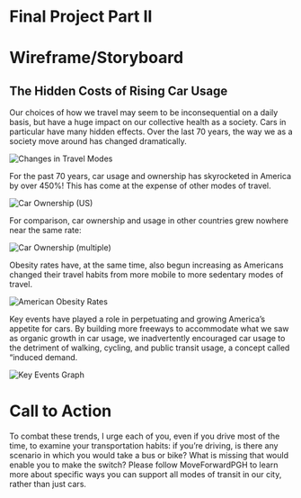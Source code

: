 # Final Project Part II

# Wireframe/Storyboard

## The Hidden Costs of Rising Car Usage

Our choices of how we travel may seem to be inconsequential on a daily basis, but have a huge impact on our collective health as a society. 
Cars in particular have many hidden effects. Over the last 70 years, the way we as a society move around has changed dramatically.

![Changes in Travel Modes](https://user-images.githubusercontent.com/81240014/155552639-4bcfde22-54c8-48bd-9a35-afec812ee2f4.png)

For the past 70 years, car usage and ownership has skyrocketed in America by over 450%! This has come at the expense of other modes of travel.

![Car Ownership (US)](https://user-images.githubusercontent.com/81240014/155552638-a211f8af-58fd-47a5-91ee-6004b4592094.png)

For comparison, car ownership and usage in other countries grew nowhere near the same rate:

![Car Ownership (multiple)](https://user-images.githubusercontent.com/81240014/155552636-c1e7c9a4-bf11-4225-8423-beca2e24ff82.png)

Obesity rates have, at the same time, also begun increasing as Americans changed their travel habits from more mobile to more sedentary modes of travel.

![American Obesity Rates](https://user-images.githubusercontent.com/81240014/155552635-ea6a2ff7-1286-43d4-aff7-84c3eea68f24.png)

Key events have played a role in perpetuating and growing America’s appetite for cars. By building more freeways to accommodate what we saw as organic 
growth in car usage, we inadvertently encouraged car usage to the detriment of walking, cycling, and public transit usage, a concept called “induced demand.

![Key Events Graph](https://user-images.githubusercontent.com/81240014/155552642-81e46194-c54d-487a-8b46-3921cec18a95.png)


# Call to Action

To combat these trends, I urge each of you, even if you drive most of the time, to examine your transportation habits: if you’re driving, is there any 
scenario in which you would take a bus or bike? What is missing that would enable you to make the switch? Please follow MoveForwardPGH to learn more about 
specific ways you can support all modes of transit in our city, rather than just cars.





